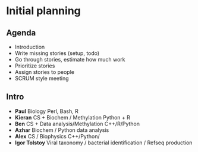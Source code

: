 # Initial planning

## Agenda

* Introduction
* Write missing stories (setup, todo)
* Go through stories, estimate how much work
* Prioritize stories
* Assign stories to people
* SCRUM style meeting

## Intro

* **Paul**  Biology Perl, Bash, R
* **Kieran** CS + Biochem / Methylation  Python + R
* **Ben** CS + Data analysis/Methylation C++/R/Python
* **Azhar** Biochem / Python data analysis
* **Alex** CS / Biophysics C++/Python/
* **Igor Tolstoy** Viral taxonomy / bacterial identification / Refseq production

